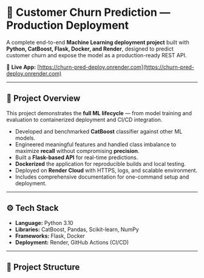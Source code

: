 # 🧠 Customer Churn Prediction — Production Deployment

A complete end-to-end **Machine Learning deployment project** built with **Python, CatBoost, Flask, Docker, and Render**, designed to predict customer churn and expose the model as a production-ready REST API.

🔗 **Live App:** [https://churn-pred-deploy.onrender.com](https://churn-pred-deploy.onrender.com)

---

## 🚀 Project Overview
This project demonstrates the **full ML lifecycle** — from model training and evaluation to containerized deployment and CI/CD integration.

- Developed and benchmarked **CatBoost** classifier against other ML models.  
- Engineered meaningful features and handled class imbalance to maximize **recall** without compromising **precision**.  
- Built a **Flask-based API** for real-time predictions.  
- **Dockerized** the application for reproducible builds and local testing.  
- Deployed on **Render Cloud** with HTTPS, logs, and scalable environment.  
- Includes comprehensive documentation for one-command setup and deployment.

---

## ⚙️ Tech Stack
- **Language:** Python 3.10  
- **Libraries:** CatBoost, Pandas, Scikit-learn, NumPy  
- **Frameworks:** Flask, Docker  
- **Deployment:** Render, GitHub Actions (CI/CD)  

---

## 🧩 Project Structure
